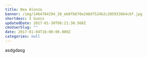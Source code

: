 ```yaml
---
title: Bea Alonzo
banner: /img/1464784294_20_eb8fb870e248df524b2c205933664c6f.jpg
shortdesc: I Guess
updatedDate: 2017-01-30T08:21:30.560Z
cmsUserSlug: ""
date: 2017-01-04T16:00:00.000Z
categories: null
---
```


asdgdasg